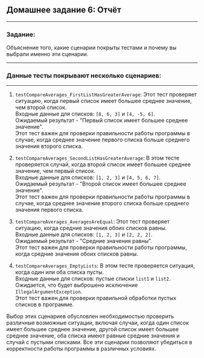 ## Домашнее задание 6: Отчёт

---

### Задание: 
Объяснение того, какие сценарии покрыты тестами и почему вы выбрали именно эти сценарии.

---

### Данные тесты покрывают несколько сценариев:

---

1. `testCompareAverages_FirstListHasGreaterAverage`: Этот тест проверяет ситуацию, когда первый список имеет большее 
среднее значение, чем второй список. \
Входные данные для списков: `[8, 6, 3]` и `[4, -5, 6]`. \
Ожидаемый результат - "Первый список имеет большее среднее значение". \
Этот тест важен для проверки правильности работы программы в случае, когда среднее значение первого списка больше 
среднего значения второго списка. 


2. `testCompareAverages_SecondListHasGreaterAverage`: В этом тесте проверяется случай, когда второй список имеет 
большее среднее значение, чем первый список. \
Входные данные для списков: `[1, 2, 3]` и `[4, 5, 6, 7]`. \
Ожидаемый результат - "Второй список имеет большее среднее значение". \
Этот тест важен для проверки правильности работы программы в случае, когда среднее значение второго списка 
больше среднего значения первого списка.


3. `testCompareAverages_AveragesAreEqual`: Этот тест проверяет ситуацию, когда средние значения обоих списков равны. \
Входные данные для списков: `[1, 2, 3]` и `[2, 2, 2]`. \
Ожидаемый результат - "Средние значения равны". \
Этот тест важен для проверки правильности работы программы, когда средние значения обоих списков равны.


4. `testCompareAverages_EmptyLists`: В этом тесте проверяется ситуация, когда один или оба списка пусты. \
Входные данные для списков: пустые списки `list1` и `list2`. \
Ожидается, что будет выброшено исключение `IllegalArgumentException`. \
Этот тест важен для проверки правильной обработки пустых списков в программе.

Выбор этих сценариев обусловлен необходимостью проверить различные возможные ситуации, включая случаи, 
когда один список имеет большее среднее значение, другой список имеет большее среднее значение, оба списка имеют 
равные средние значения и случай с пустыми списками. Все эти сценарии позволяют убедиться в корректности работы 
программы в различных условиях.